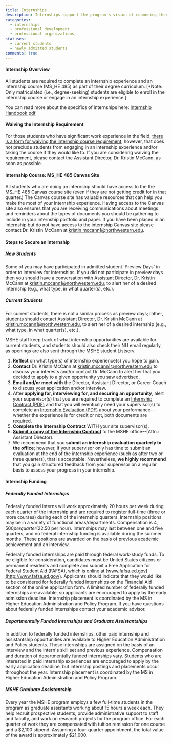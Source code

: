 ```yaml
---
title: Internships
description: Internships support the program's vision of connecing theory to practice and support students' development as higher education professionals. Read more about waiving the internship requirement, the internship course (MSHE 485), steps to securing an internship, and internship funding. 
categories: 
  - internships
  - professional development
  - professional organizations
statuses: 
  - current students
  - newly admitted students
comments: true
---
```


#### Internship Overview

All students are required to complete an internship experience and an internship course (MS_HE 485) as part of their degree curriculum. [*Note: Only matriculated (i.e., degree-seeking) students are eligible to enroll in the internship course or engage in an internship experience.]

You can read more about the specifics of internships here: [Internship Handbook.pdf](https://northwestern.box.com/shared/static/8q1ruv7ksl49x294l5sf.pdf)

#### Waiving the Internship Requirement

For those students who have significant work experience in the field, [there is a form for waiving the internship course requirement](https://sesp.box.com/shared/static/18e6c2988634e2552d74.pdf); however, that does not preclude students from engaging in an internship experience and/or taking the course if they would like to. If you are considering waiving the requirement, please contact the Assistant Director, Dr. Kristin McCann, as soon as possible.

#### Internship Course: MS_HE 485 Canvas Site

All students who are doing an internship should have access to the the MS_HE 485 Canvas course site (even if they are not getting credit for in that quarter.) The Canvas course site has valuable resources that can help you make the most of your internship experience. Having access to the Canvas site also ensures that you are receiving communications about meetings and reminders about the types of documents you should be gathering to include in your internship portfolio and paper. If you have been placed in an internship but do not have access to the internship Canvas site please contact Dr. Kristin McCann at [kristin.mccann1@northwestern.edu](mailto:kristin.mccann1@northwestern.edu).

#### Steps to Secure an Internship

##### New Students

Some of you may have participated in admitted student 'Preview Days' in order to interview for internships. If you did not participate in preview days then you should have a conversation with Assistant Director, Dr. Kristin McCann at [kristin.mccann1@northwestern.edu](mailto:kristin.mccann1@northwestern.edu), to alert her of a desired internship (e.g., what type, in what quarter(s), etc.).

##### Current Students

For current students, there is not a similar process as preview days; rather, students should contact Assistant Director, Dr. Kristin McCann at [kristin.mccann1@northwestern.edu](mailto:kristin.mccann1@northwestern.edu), to alert her of a desired internship (e.g., what type, in what quarter(s), etc.).

MSHE staff keep track of what internship opportunities are available for current students, and students should also check their NU email regularly, as openings are also sent through the MSHE student Listserv.

1.  **Reflect** on what type(s) of internship experience(s) you hope to gain.
2.  **Contact** Dr. Kristin McCann at [kristin.mccann1@northwestern.edu](mailto:kristin.mccann1@northwestern.edu) to discuss your interests and/or contact Dr. McCann to alert her that you decided to apply to a given opportunity you saw advertised.
3.  **Email and/or meet with** the Director, Assistant Director, or Career Coach to discuss your application and/or interview.
4.  After **applying for, interviewing for, and securing an opportunity**, alert your supervisor(s) that you are required to complete an [Internship Contract (PDF)](https://sesp.box.com/shared/static/0af73a6f40872a70bcbe.pdf) and that you will eventually need your supervisor(s) to complete an [Internship Evaluation (PDF)](https://sesp.box.com/shared/static/3308bfceade7c9fa2ab1.pdf) about your performance--whether the experience is for credit or not, both documents are required.
5.  **Complete the Internship Contract** WITH your site supervisor(s).
6.  **[Submit a copy of the Internship Contract](mailto:kristin.mccann1@northwestern.edu)** to the MSHE office--(Attn.: Assistant Director).
7.  We recommend that you **submit an internship evaluation quarterly to the office**; however, if your supervisor only has time to submit an evaluation at the end of the internship experience (such as after two or three quarters), that is acceptable. Nevertheless, **we highly recommend** that you gain structured feedback from your supervisor on a regular basis to assess your progress in your internship.

#### Internship Funding

##### Federally Funded Internships

Federally funded interns will work approximately 20 hours per week during each quarter of the internship and are required to register full-time (three or more courses) during each of the internship quarters. Internship positions may be in a variety of functional areas/departments. Compensation is $4,500 per quarter ($22.50 per hour). Internships may last between one and five quarters, and no federal internship funding is available during the summer months. These positions are awarded on the basis of previous academic achievement and an interview.

Federally funded internships are paid through federal work-study funds. To be eligible for consideration, candidates must be United States citizens or permanent residents and complete and submit a Free Application for Federal Student Aid (FAFSA), which is online at [www.fafsa.ed.gov](http://www.fafsa.ed.gov/). Applicants should indicate that they would like to be considered for federally funded internships on the Financial Aid section of the online application form. A limited number of federally funded internships are available, so applicants are encouraged to apply by the early admission deadline. Internship placement is coordinated by the MS in Higher Education Administration and Policy Program. If you have questions about federally funded internships contact your academic advisor.

##### Departmentally Funded Internships and Graduate Assistantships

In addition to federally funded internships, other paid internship and assistantship opportunities are available to Higher Education Administration and Policy students. These internships are assigned on the basis of an interview and the intern's skill set and previous experience. Compensation and duration of departmentally funded internships vary. Students who are interested in paid internship experiences are encouraged to apply by the early application deadline, but internship postings and placements occur throughout the year. Internship placement is coordinated by the MS in Higher Education Administration and Policy Program.

##### MSHE Graduate Assistantship

Every year the MSHE program employs a few full-time students in the program as graduate assistants working about 15 hours a week each. They help recruit prospective students, provide administrative support to staff and faculty, and work on research projects for the program office. For each quarter of work they are compensated with tuition remission for one course and a $2,100 stipend. Assuming a four-quarter appointment, the total value of the award is approximately $21,000.